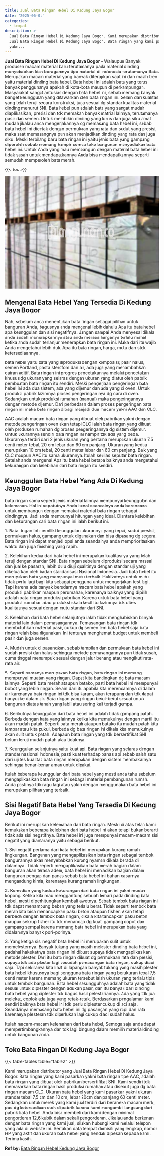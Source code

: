 ```yaml
---
title: Jual Bata Ringan Hebel Di Kedung Jaya Bogor
date: '2025-06-01'
categories:
  - tempat
description: >-
  Jual Bata Ringan Hebel Di Kedung Jaya Bogor. Kami merupakan distributor yang
  Jual Bata Ringan Hebel Di Kedung Jaya Bogor. Bata ringan yang kami pasarkan
  yakn...
---
```


**Jual Bata Ringan Hebel Di Kedung Jaya Bogor** – Walaupun Banyak produsen macam material baru terutamanya pada material dinding menyebabkan kian beragamnya tipe material di Indonesia terutamanya Bata. Merupakan macam material yang banyak diterapkan saat ini dan masih tren yaitu material dinding bata hebel. Bata hebel ini adalah bata yang terus banyak penggunanya apakah di kota-kota maupun di perkampungan. Masyarakat sangat antusias dengan bata hebel ini, sebab memang banyak banget keunggulan yang ditawarkan oleh bata ringan ini. Selain dari kualitas yang telah teruji secara konstruksi, juga sesuai dg standar kualitas material dinding menurut SNI. Bata hebel pun adalah bata yang sangat mudah diaplikasikan, presisi dan tdk memakan banyak matrial lainnya, terutamanya pasir dan semen. Untuk membikin dinding yang lurus dan juga siku amat mudah jikalau anda mengerjakannya dg memasang bata hebel ini, sebab bata hebel ini dicetak dengan permukaan yang rata dan sudut yang presisi, maka saat memasangnya pun akan menjadikan dinding yang rata dan juga siku. Meski terbilang baru bata ringan ini yaitu jenis bata yang gampang diperoleh sebab memang hampir semua toko bangunan menyediakan bata hebel ini. Untuk Anda yang mau membangun dengan material bata hebel ini tidak susah untuk mendapatkannya Anda bisa mendapatkannya seperti semudah memperoleh bata merah.

{{< toc >}}

![Jual Bata Ringan Hebel Di Kedung Jaya Bogor](/images/jual-hebel-murah-20.png)

## Mengenal Bata Hebel Yang Tersedia Di Kedung Jaya Bogor

Nah, sebelum anda menentukan bata ringan sebagai pilihan untuk bangunan Anda, bagusnya anda mengenal lebih dahulu Apa itu bata hebel apa keunggulan dan sisi negatifnya. Jangan sampai Anda menyesal dikala anda sudah menerapkannya atau anda merasa harganya terlalu mahal ketika anda sudah terlanjur menerapkan bata ringan ini. Maka dari itu wajib Anda mengetahui lebih dulu Apa itu bata ringan, harga, mutu dan stok ketersediaannya.

bata hebel yaitu bata yang diproduksi dengan komposisi; pasir halus, semen Portland, pasta sterofom dan air, ada juga yang menambahkan cairan aditif. Bata ringan ini progres pencetakannya melalui pencetakan khusus dg ukuran yang selaras dengan ukuran yang diatur oleh pabrik pembuatan bata ringan itu sendiri. Meski pengerjaan pengeringan bata hebel ini ada dua sistem, ada yang dijemur dan ada yang di oven. Untuk produksi pabrik lazimnya proses pengeringan nya dg cara di oven. Sedangkan untuk produksi rumahan (manual) maka pengeringannya dengan metode dijemur. Dari perbedaan dalam proses pengeringan bata ringan ini maka bata ringan dibagi menjadi dua macam yakni AAC dan CLC.

AAC adalah macam bata ringan yang dibuat oleh pabrikan yakni dengan metode pengeringan oven akan tetapi CLC ialah bata ringan yang dibuat oleh produsen rumahan dg proses pengeringannya dg sistem dijemur. Untuk ukurannya sendiri bata ringan ini hampir tdk ada yang beda. Ukurannya terdiri dari 2 jenis ukuran yang pertama merupakan ukuran 7.5 centi meter tebal, 20 cm lebar dan 60 cm panjang. Ukuran yang kedua merupakan 10 cm tebal, 20 centi meter lebar dan 60 cm panjang. Baik yang CLC maupun AAC itu sama ukurannya. Itulah sekilas seputar bata ringan. Setelah anda mengenal Apa itu bata hebel betapa baiknya anda mengetahui kekurangan dan kelebihan dari bata ringan itu sendiri.

## Keunggulan Bata Hebel Yang Ada Di Kedung Jaya Bogor

bata ringan sama seperti jenis material lainnya mempunyai keunggulan dan kelemahan. Hal ini sepatutnya Anda kenal seandainya anda berencana untuk membangun dengan memakai material bata ringan sebagai dindingnya. Jadi anda mempunyai hitungan yang ideal. Diantara kelebihan dan kekurangan dari bata ringan ini ialah berikut ini.

1\. Bata ringan ini memiliki keunggulan ukurannya yang tepat, sudut presisi, permukaan halus, gampang untuk digunakan dan bisa dipasang dg segera. Bata ringan ini dapat menjadi opsi anda seandainya anda memprioritaskan waktu dan juga finishing yang rapih.

2\. Kelebihan kedua dari bata hebel ini merupakan kualitasnya yang telah teruji dengan standar SNI. Bata ringan sebelum diproduksi secara massal dan jual ke pasaran, lebih dulu diuji qualitinya dengan standar uji yang dikeluarkan oleh badan standarisasi Nasional Indonesia. Jadi bata hebel itu merupakan bata yang mempunyai mutu terbaik. Hakikatnya untuk mutu tidak perlu lagi bagi kita sebagai pengguna untuk mengerjakan test lagi. Tapi karena ada banyak beredarnya macam bata hebel apakah yang produksi pabrikan maupun perumahan, karenanya baiknya yang dipilih adalah bata ringan produksi pabrikan. Karena untuk bata hebel yang produksi rumahan atau produksi skala kecil itu lazimnya tdk dites kualitasnya sesuai dengan mutu standar dari SNI.

3\. Kelebihan dari bata hebel selanjutnya ialah tidak menghabiskan banyak material lain dalam pemasangannya. Pemasangan bata ringan tdk membutuhkan material pasir, cukup dg semen lem bata hebel saja bata ringan telah bisa digunakan. Ini tentunya menghemat budget untuk membeli pasir dan juga semen.

4\. Mudah untuk di pasangkan, sebab tampilan dan permukaan bata hebel ini sudah presisi dan halus sehingga metode pemasangannya pun tidak susah, cuma tinggal menumpuk sesuai dengan jalur benang atau mengikuti rata-rata air.

5\. Seperti namanya merupakan bata ringan, bata ringan ini memang mempunyai muatan yang ringan. Dapat kita bandingkan dg bata macam lainnya. Seperti bata merah ataupun batako, pasti bata hebel ini mempunyai bobot yang lebih ringan. Selain dari itu apabila kita merendamnya di dalam air karenanya bata ringan ini tdk bisa karam, akan terapung dan tdk dapat hanyut ke dalam air. Bata ringan yang ringan betul-betul sesuai untuk bangunan diatas tanah yang labil atau sering kali terjadi gempa.

6\. Berikutnya keunggulan dari bata hebel ini adalah tidak gampang patah. Berbeda dengan bata yang lainnya ketika kita memukulnya dengan martil itu akan mudah patah. Seperti bata merah ataupun batako itu mudah patah kita lempar atau kita pukul, berbeda dg bata ringan ini dikala kita memukulnya akan sulit untuk patah. Adapaun bata ringan yang tdk bersertifikat SNI belum teruji mudah patah atau tidaknya.

7\. Keunggulan selanjutnya yaitu kuat api. Bata ringan yang selaras dengan standar nasional Indonesia, pasti kuat terhadap panas api sebab salah satu dari uji tes kualitas bata ringan merupakan dengan sistem membakarnya sehingga benar-benar aman untuk dipakai.

Itulah beberapa keunggulan dari bata hebel yang mesti anda tahu sebelum mengaplikasikan bata ringan ini sebagai material pembangunan rumah. Anda pastinya tdk ragu lagi atau yakin dengan menggunakan bata hebel ini merupakan pilihan yang terbaik.

## Sisi Negatif Bata Hebel Yang Tersedia Di Kedung Jaya Bogor

Berikut ini merupakan kelemahan dari bata ringan. Meski di atas telah kami kemukakan beberapa kelebihan dari bata hebel ini akan tetapi bukan berarti tidak ada sisi negatifnya. Bata hebel ini juga mempunyai macam-macam sisi negatif yang diantaranya yaitu sebagai berikut.

1\. Sisi negatif pertama dari bata hebel ini merupakan kurang ramah lingkungan. Bangunan yang mengaplikasikan bata ringan sebagai tembok bangunannya akan menyebabkan kurang nyaman dikala berada di dalamnya. Tidak seperti mengaplikasikan bata merah bagian dalam bangunan akan terasa adem, bata hebel ini menjadikan bagian dalam bangunan pengap dan panas sebab bata hebel ini bahan dasarnya mengandung kimia, karenanya kurang ramah lingkungan.

2\. Kemudian yang kedua kekurangan dari bata ringan ini yakni mudah kopong. Ketika kita mau menggantung sebuah lemari pada dinding bata hebel, mesti diperhitungkan kembali awetnya. Sebab tembok bata ringan ini tdk dapat menampung beban yang terlalu berat. Tidak seperti tembok bata merah kita bisa menancapkan paku beton ataupun fisher. Akan tetapi berbeda dengan tembok bata ringan, dikala kita tancapkan paku beton maupun sekrup fisher itu tdk menancap dg kuat, gampang copot dan gampang sempal karena memang bata hebel ini merupakan bata yang didalamnya banyak pori-porinya.

3\. Yang ketiga sisi negatif bata hebel ini merupakan sulit untuk memelesternya. Banyak tukang yang masih melester dinding bata hebel ini, padahal hakekatnya bata ringan ini dibuat supaya tidak mengaplikasikan metode plester. Dari itu bata ringan dibuat dg permukaan rata dan presisi, supaya tdk ada plester lagi sesudah pemasangan bata ringan, cukup diaci saja. Tapi sekiranya kita lihat di lapangan banyak tukang yang masih plester bata hebel khususnya bagi pengguna bata ringan yang berukuran tebal 7,5 centi meter karena memang ukuran tersebut ialah ukuran yang terlalu tipis untuk tembok bangunan. Bata hebel sesungguhnya adalah bata yang tidak sesuai untuk diplester dengan adukan pasir, dari itu banyak dari dinding bata hebel yang diplester tdk bagus hasil pelestariannya. Ada yang tdk jua melekat, coplok ada juga yang retak-retak. Berdasarkan pengalaman kami sendiri baiknya bata hebel ini tdk perlu diplester cukup di aci saja. Seandainya memasang bata hebel ini dg pasangan yang rapi dan rata karenanya plesteran tdk diperlukan lagi cukup diaci sudah halus.

Itulah macam-macam kelemahan dari bata hebel, Semoga saja anda dapat mempertimbangkannya dan tdk lagi bingung dalam memilih material dinding untuk bangunan anda.

## Toko Bata Ringan Di Kedung Jaya Bogor

{{< table-tables table="table2" >}}

Kami merupakan distributor yang Jual Bata Ringan Hebel Di Kedung Jaya Bogor. Bata ringan yang kami pasarkan yakni bata ringan tipe AAC, adalah bata ringan yang dibuat oleh pabrikan bersertifikat SNI. Kami sendiri tdk memasarkan bata ringan hasil produksi rumahan atau disebut juga dg bata ringan macam CLC. Ukuran bata hebel yang kami pasarkan yakni ukuran standar tebal 7,5 cm dan 10 cm, lebar 20cm dan panjang 60 centi meter. Sedangkan untuk merek yang kami jual terdiri dari beraneka macam merk, pas dg ketersediaan stok di pabrik karena kami mengambil langsung dari pabrik bata hebel. Anda bisa membeli dari kami dengan minimal pengorderan 12,6 kubik dalam sekali pengorderan. Jikalau anda berkenan dengan bata ringan yang kami jual, silakan hubungi kami melalui telepon yang ada di website ini. Sertakan data tempat domisili yang lengkap, nomor HP yang aktif dan ukuran bata hebel yang hendak dipesan kepada kami. Terima kasih.

**Ref by:** [Bata Ringan Hebel Kedung Jaya Bogor](https://id.wikipedia.org/wiki/Bata)
